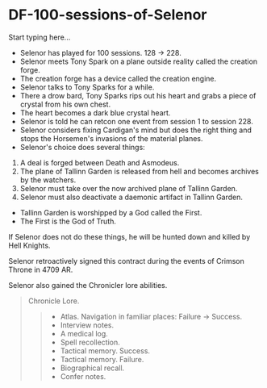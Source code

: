 # DF-100-sessions-of-Selenor

Start typing here...

- Selenor has played for 100 sessions. 128 -> 228.
- Selenor meets Tony Spark on a plane outside reality called the creation forge.
- The creation forge has a device called the creation engine.
- Selenor talks to Tony Sparks for a while.
- There a drow bard, Tony Sparks rips out his heart and grabs a piece of crystal from his own chest.
- The heart becomes a dark blue crystal heart.
- Selenor is told he can retcon one event from session 1 to session 228.
- Selenor considers fixing Cardigan's mind but does the right thing and stops the Horsemen's invasions of the material planes.
- Selenor's choice does several things:

1. A deal is forged between Death and Asmodeus.
2. The plane of Tallinn Garden is released from hell and becomes archives by the watchers.
3. Selenor must take over the now archived plane of Tallinn Garden.
4. Selenor must also deactivate a daemonic artifact in Tallinn Garden.

- Tallinn Garden is worshipped by a God called the First.
- The First is the God of Truth.

If Selenor does not do these things, he will be hunted down and killed by Hell Knights.

Selenor retroactively signed this contract during the events of Crimson Throne in 4709 AR.

Selenor also gained the Chronicler lore abilities.

> Chronicle Lore. 
>> - Atlas. Navigation in familiar places: Failure -> Success.
>> - Interview notes. 
>> - A medical log. 
>> - Spell recollection. 
>> - Tactical memory. Success. 
>> - Tactical memory. Failure. 
>> - Biographical recall. 
>> - Confer notes.

